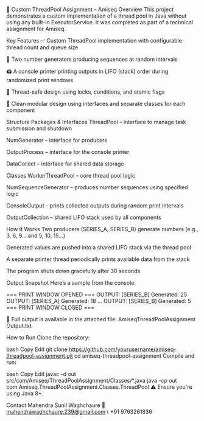🧵 Custom ThreadPool Assignment – Amiseq
Overview
This project demonstrates a custom implementation of a thread pool in Java without using any built-in ExecutorService. It was completed as part of a technical assignment for Amiseq.

Key Features
✅ Custom ThreadPool implementation with configurable thread count and queue size

🧮 Two number generators producing sequences at random intervals

🖨️ A console printer printing outputs in LIFO (stack) order during randomized print windows

🧵 Thread-safe design using locks, conditions, and atomic flags

🔧 Clean modular design using interfaces and separate classes for each component

Structure
Packages & Interfaces
ThreadPool – interface to manage task submission and shutdown

NumGenerator – interface for producers

OutputProcess – interface for the console printer

DataCollect<T> – interface for shared data storage

Classes
WorkerThreadPool – core thread pool logic

NumSequenceGenerator – produces number sequences using specified logic

ConsoleOutput – prints collected outputs during random print intervals

OutputCollection – shared LIFO stack used by all components

How It Works
Two producers (SERIES_A, SERIES_B) generate numbers (e.g., 3, 6, 9... and 5, 10, 15...)

Generated values are pushed into a shared LIFO stack via the thread pool

A separate printer thread periodically prints available data from the stack

The program shuts down gracefully after 30 seconds

Output Snapshot
Here’s a sample from the console:

=== PRINT WINDOW OPENED ===
OUTPUT: [SERIES_B] Generated: 25
OUTPUT: [SERIES_A] Generated: 18
...
OUTPUT: [SERIES_B] Generated: 5
=== PRINT WINDOW CLOSED ===

📝 Full output is available in the attached file: AmiseqThreadPoolAssignment Output.txt

How to Run
Clone the repository:

bash
Copy
Edit
git clone https://github.com/yourusername/amiseq-threadpool-assignment.git
cd amiseq-threadpool-assignment
Compile and run:

bash
Copy
Edit
javac -d out src/com/Amiseq/ThreadPoolAssignment/Classes/*.java
java -cp out com.Amiseq.ThreadPoolAssignment.Classes.ThreadPool
⚠️ Ensure you're using Java 8+.

Contact
Mahendra Sunil Waghchaure
📧 mahendrawaghchaure.239@gmail.com
📞 +91 9763261836
